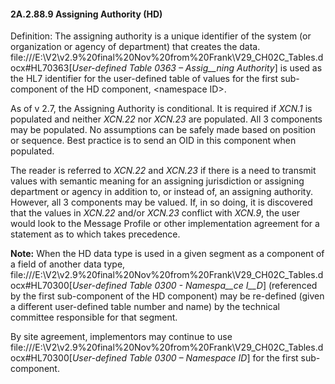 #### 2A.2.88.9 Assigning Authority (HD)

Definition: The assigning authority is a unique identifier of the system (or organization or agency of department) that creates the data. file:///E:\V2\v2.9%20final%20Nov%20from%20Frank\V29_CH02C_Tables.docx#HL70363[_User-defined Table 0363 – Assig__ning Authority_] is used as the HL7 identifier for the user-defined table of values for the first sub-component of the HD component, &lt;namespace ID>.

As of v 2.7, the Assigning Authority is conditional. It is required if _XCN.1_ is populated and neither _XCN.22_ nor _XCN.23_ are populated. All 3 components may be populated. No assumptions can be safely made based on position or sequence. Best practice is to send an OID in this component when populated.

The reader is referred to _XCN.22_ and _XCN.23_ if there is a need to transmit values with semantic meaning for an assigning jurisdiction or assigning department or agency in addition to, or instead of, an assigning authority. However, all 3 components may be valued. If, in so doing, it is discovered that the values in _XCN.22_ and/or _XCN.23_ conflict with _XCN.9_, the user would look to the Message Profile or other implementation agreement for a statement as to which takes precedence.

**Note:** When the HD data type is used in a given segment as a component of a field of another data type, file:///E:\V2\v2.9%20final%20Nov%20from%20Frank\V29_CH02C_Tables.docx#HL70300[_User-defined Table 0300 - Namespa__ce I__D_] (referenced by the first sub-component of the HD component) may be re-defined (given a different user-defined table number and name) by the technical committee responsible for that segment.

By site agreement, implementors may continue to use file:///E:\V2\v2.9%20final%20Nov%20from%20Frank\V29_CH02C_Tables.docx#HL70300[_User-defined Table 0300 – Namespace ID_] for the first sub-component.
